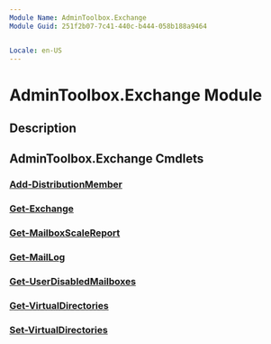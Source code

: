 ```yaml
---
Module Name: AdminToolbox.Exchange
Module Guid: 251f2b07-7c41-440c-b444-058b188a9464


Locale: en-US
---
```


# AdminToolbox.Exchange Module
## Description


## AdminToolbox.Exchange Cmdlets
### [Add-DistributionMember](Add-DistributionMember.md)


### [Get-Exchange](Get-Exchange.md)


### [Get-MailboxScaleReport](Get-MailboxScaleReport.md)


### [Get-MailLog](Get-MailLog.md)


### [Get-UserDisabledMailboxes](Get-UserDisabledMailboxes.md)


### [Get-VirtualDirectories](Get-VirtualDirectories.md)


### [Set-VirtualDirectories](Set-VirtualDirectories.md)


